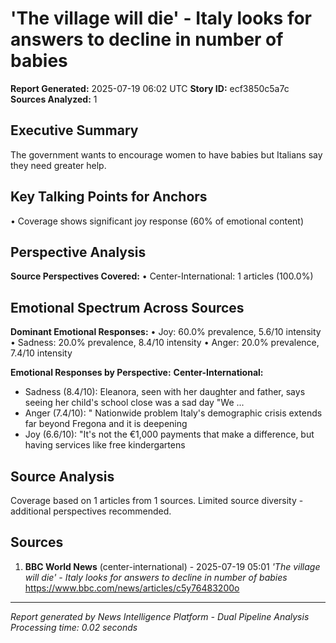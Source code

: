 # 'The village will die' - Italy looks for answers to decline in number of babies
**Report Generated:** 2025-07-19 06:02 UTC
**Story ID:** ecf3850c5a7c
**Sources Analyzed:** 1

## Executive Summary
The government wants to encourage women to have babies but Italians say they need greater help.

## Key Talking Points for Anchors
• Coverage shows significant joy response (60% of emotional content)

## Perspective Analysis
**Source Perspectives Covered:**
• Center-International: 1 articles (100.0%)

## Emotional Spectrum Across Sources
**Dominant Emotional Responses:**
• Joy: 60.0% prevalence, 5.6/10 intensity
• Sadness: 20.0% prevalence, 8.4/10 intensity
• Anger: 20.0% prevalence, 7.4/10 intensity

**Emotional Responses by Perspective:**
**Center-International:**
  - Sadness (8.4/10): Eleanora, seen with her daughter and father, says seeing her child's school close was a sad day "We ...
  - Anger (7.4/10): " Nationwide problem Italy's demographic crisis extends far beyond Fregona and it is deepening
  - Joy (6.6/10): "It's not the €1,000 payments that make a difference, but having services like free kindergartens

## Source Analysis
Coverage based on 1 articles from 1 sources. Limited source diversity - additional perspectives recommended.

## Sources
1. **BBC World News** (center-international) - 2025-07-19 05:01
   *'The village will die' - Italy looks for answers to decline in number of babies*
   https://www.bbc.com/news/articles/c5y76483200o

---
*Report generated by News Intelligence Platform - Dual Pipeline Analysis*
*Processing time: 0.02 seconds*